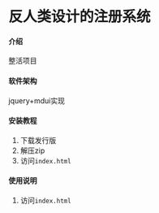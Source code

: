 # 反人类设计的注册系统

#### 介绍
整活项目

#### 软件架构
jquery+mdui实现


#### 安装教程

1.  下载发行版
2.  解压zip
3.  访问`index.html`

#### 使用说明

1.  访问`index.html`
